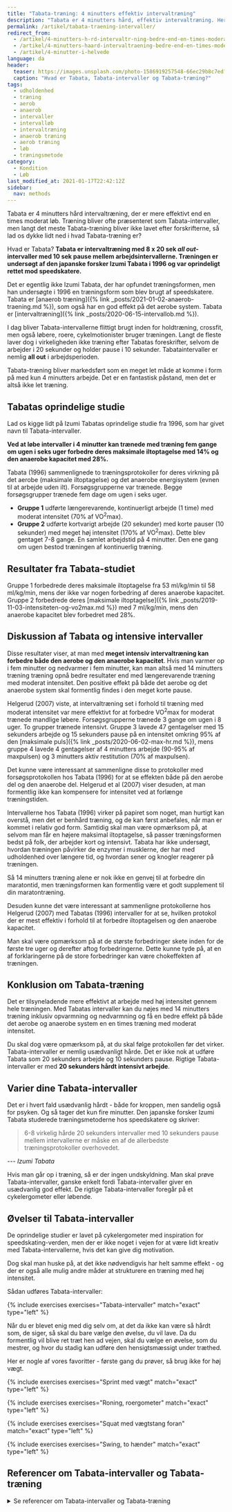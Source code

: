 ```yaml
---
title: "Tabata-træning: 4 minutters effektiv intervaltræning"
description: "Tabata er 4 minutters hård, effektiv intervaltræning. Her får du den rigtige forklaring på hvad 8x 20 sekunders Tabata-intervaller og Tabata-træning er!"
permalink: /artikel/tabata-traening-intervaller/
redirect_from:
  - /artikel/4-minutters-h-rd-intervaltr-ning-bedre-end-en-times-moderat-l-b
  - /artikel/4-minutters-haard-intervaltraening-bedre-end-en-times-moderat-loeb
  - /artikel/4-minutter-i-helvede
language: da
header:
  teaser: https://images.unsplash.com/photo-1586919257548-66ec29b8c7ed?ixlib=rb-1.2.1&ixid=MnwxMjA3fDB8MHxwaG90by1wYWdlfHx8fGVufDB8fHx8&auto=format&fit=crop&w=400&q=5
  caption: "Hvad er Tabata, Tabata-intervaller og Tabata-træning?"
tags:
  - udholdenhed
  - træning
  - aerob
  - anaerob
  - intervaller
  - intervalløb
  - intervaltræning
  - anaerob træning
  - aerob træning
  - løb
  - træningsmetode
category:
  - Kondition
  - Løb
last_modified_at: 2021-01-17T22:42:12Z
sidebar:
  nav: methods
---
```


Tabata er 4 minutters hård intervaltræning, der er mere effektivt end en times moderat løb. Træning bliver ofte præsenteret som Tabata-intervaller, men langt det meste Tabata-træning bliver ikke lavet efter forskrifterne, så lad os dykke lidt ned i hvad Tabata-træning er?

Hvad er Tabata? **Tabata er intervaltræning med 8 x 20 sek _all out_-intervaller med 10 sek pause mellem arbejdsintervallerne. Træningen er undersøgt af den japanske forsker Izumi Tabata i 1996 og var oprindeligt rettet mod speedskatere.**

Det er egentlig ikke Izumi Tabata, der har opfundet træningsformen, men han undersøgte i 1996 en træningsform som blev brugt af speedskatere. Tabata er [anaerob træning]({% link _posts/2021-01-02-anaerob-traening.md %}), som også har en god effekt på det aerobe system. Tabata er [intervaltræning]({% link _posts/2020-06-15-intervallob.md %}).

I dag bliver Tabata-intervallerne flittigt brugt inden for holdtræning, crossfit, men også løbere, roere, cykelmotionister bruger træningen. Langt de fleste laver dog i virkeligheden ikke træning efter Tabatas foreskrifter, selvom de arbejder i 20 sekunder og holder pause i 10 sekunder. Tabataintervaller er nemlig **all out** i arbejdsperioden.

Tabata-træning bliver markedsført som en meget let måde at komme i form på med kun 4 minutters arbejde. Det er en fantastisk påstand, men det er altså ikke let træning.

## Tabatas oprindelige studie

Lad os kigge lidt på Izumi Tabatas oprindelige studie fra 1996, som har givet navn til Tabata-intervaller.

**Ved at løbe intervaller i 4 minutter kan trænede med træning fem gange om ugen i seks uger forbedre deres maksimale iltoptagelse med 14% og den anaerobe kapacitet med 28%.**

Tabata (1996) sammenlignede to træningsprotokoller for deres virkning på det aerobe (maksimale iltoptagelse) og det anaerobe energisystem (evnen til at arbejde uden ilt). Forsøgsgrupperne var trænede. Begge forsøgsgrupper trænede fem dage om ugen i seks uger.

- **Gruppe 1** udførte længerevarende, kontinuerligt arbejde (1 time) med moderat intensitet (70% af VO<sup>2</sup>max).
- **Gruppe 2** udførte kortvarigt arbejde (20 sekunder) med korte pauser (10 sekunder) med meget høj intensitet (170% af VO<sup>2</sup>max). Dette blev gentaget 7-8 gange. En samlet arbejdstid på 4 minutter. Den ene gang om ugen bestod træningen af kontinuerlig træning.

## Resultater fra Tabata-studiet

Gruppe 1 forbedrede deres maksimale iltoptagelse fra 53 ml/kg/min til 58 ml/kg/min, mens der ikke var nogen forbedring af deres anaerobe kapacitet. Gruppe 2 forbedrede deres [maksimale iltoptagelse]({% link _posts/2019-11-03-intensiteten-og-vo2max.md %}) med 7 ml/kg/min, mens den anaerobe kapacitet blev forbedret med 28%.

## Diskussion af Tabata og intensive intervaller

Disse resultater viser, at man med **meget intensiv intervaltræning kan forbedre både den aerobe og den anaerobe kapacitet**. Hvis man varmer op i fem minutter og nedvarmer i fem minutter, kan man altså med 14 minutters træning træning opnå bedre resultater end med længerevarende træning med moderat intensitet. Den positive effekt på både det aerobe og det anaerobe system skal formentlig findes i den meget korte pause.

Helgerud (2007) viste, at intervaltræning set i forhold til træning med moderat intensitet var mere effektivt for at forbedre VO<sup>2</sup>max for moderat trænede mandlige løbere. Forsøgsgrupperne trænede 3 gange om ugen i 8 uger. To grupper trænede intensivt. Gruppe 3 lavede 47 gentagelser med 15 sekunders arbejde og 15 sekunders pause på en intensitet omkring 95% af den [maksimale puls]({% link _posts/2020-06-02-max-hr.md %}), mens gruppe 4 lavede 4 gentagelser af 4 minutters arbejde (90-95% af maxpulsen) og 3 minutters aktiv restitution (70% af maxpulsen).

Det kunne være interessant at sammenligne disse to protokoller med forsøgsprotokollen hos Tabata (1996) for at se effekten både på den aerobe del og den anaerobe del. Helgerud et al (2007) viser desuden, at man formentlig ikke kan kompensere for intensitet ved at forlænge træningstiden.

Intervallerne hos Tabata (1996) virker på papiret som noget, man hurtigt kan overstå, men det er benhård træning, og de kan først anbefales, når man er kommet i relativ god form. Samtidig skal man være opmærksom på, at selvom man får en højere maksimal iltoptagelse, så passer træningsformen bedst på folk, der arbejder kort og intensivt. Tabata har ikke undersøgt, hvordan træningen påvirker de enzymer i musklerne, der har med udholdenhed over længere tid, og hvordan sener og knogler reagerer på træningen.

Så 14 minutters træning alene er nok ikke en genvej til at forbedre din maratontid, men træningsformen kan formentlig være et godt supplement til din maratontræning.

Desuden kunne det være interessant at sammenligne protokollerne hos Helgerud (2007) med Tabatas (1996) intervaller for at se, hvilken protokol der er mest effektiv i forhold til at forbedre iltoptagelsen og den anaerobe kapacitet.

Man skal være opmærksom på at de største forbedringer skete inden for de første tre uger og derefter aftog forbedringerne. Dette kunne tyde på, at en af forklaringerne på de store forbedringer kan være chokeffekten af træningen.

## Konklusion om Tabata-træning

Det er tilsyneladende mere effektivt at arbejde med høj intensitet gennem hele træningen. Med Tabatas intervaller kan du nøjes med 14 minutters træning inklusiv opvarmning og nedvarmning og få en bedre effekt på både det aerobe og anaerobe system en en times træning med moderat intensitet.

Du skal dog være opmærksom på, at du skal følge protokollen før det virker. Tabata-intervaller er nemlig usædvanligt hårde. Det er ikke nok at udføre Tabata som 20 sekunders arbejde og 10 sekunders pause. Rigtige Tabata-intervaller er med **20 sekunders hårdt intensivt arbejde**.

## Varier dine Tabata-intervaller

Det er i hvert fald usædvanlig hårdt - både for kroppen, men sandelig også for psyken. Og så tager det kun fire minutter. Den japanske forsker Izumi Tabata studerede træningsmetoderne hos speedskatere og skriver:

> 6-8 virkelig hårde 20 sekunders intervaller med 10 sekunders pause mellem intervallerne er måske en af de allerbedste træningsprotokoller overhovedet.

--- <cite>Izumi Tabata</cite>

Hvis man går op i træning, så er der ingen undskyldning. Man skal prøve Tabata-intervaller, ganske enkelt fordi Tabata-intervaller giver en usædvanlig god effekt. De rigtige Tabata-intervaller foregår på et cykelergometer eller løbende.

## Øvelser til Tabata-intervaller

De oprindelige studier er lavet på cykelergometer med inspiration for speedskating-verden, men der er ikke noget i vejen for at være lidt kreativ med Tabata-intervallerne, hvis det kan give dig motivation.

Dog skal man huske på, at det ikke nødvendigvis har helt samme effekt - og der er også alle mulig andre måder at strukturere en træning med høj intensitet.

Sådan udføres Tabata-intervaller:

{% include exercises exercises="Tabata-intervaller" match="exact" type="left" %}

Når du er blevet enig med dig selv om, at det da ikke kan være så hårdt som, de siger, så skal du bare vælge den øvelse, du vil lave. Da du formentlig vil blive ret træt hen ad vejen, skal du vælge en øvelse, som du mestrer, og hvor du stadig kan udføre den hensigtsmæssigt under træthed.

Her er nogle af vores favoritter - første gang du prøver, så brug ikke for høj vægt.

{% include exercises exercises="Sprint med vægt" match="exact" type="left" %}

{% include exercises exercises="Roning, roergometer" match="exact" type="left" %}

{% include exercises exercises="Squat med vægtstang foran" match="exact" type="left" %}

{% include exercises exercises="Swing, to hænder" match="exact" type="left" %}

## Referencer om Tabata-intervaller og Tabata-træning

<details markdown="1">
  <summary>Se referencer om Tabata-intervaller og Tabata-træning</summary>

- Tabata, I., K. Nishimura, M. Kouzaki, Y. Hirai, F. Ogita, M. Miyachi, og K. Yamamoto. 1996. “Effects of Moderate-Intensity Endurance and High-Intensity Intermittent Training on Anaerobic Capacity and VO2max”. Medicine and Science in Sports and Exercise 28 (10): 1327–30. <https://doi.org/10.1097/00005768-199610000-00018>.
- Helgerud, Jan, Kjetill Høydal, Eivind Wang, Trine Karlsen, Pålr Berg, Marius Bjerkaas, Thomas Simonsen, m.fl. 2007. “Aerobic High-Intensity Intervals Improve VO2max More than Moderate Training”. Medicine and Science in Sports and Exercise 39 (4): 665–71. <https://doi.org/10.1249/mss.0b013e3180304570>.
</details>
